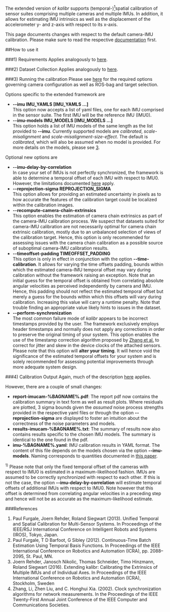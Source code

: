 The extended version of _kalibr_ supports (temporal-)[<sup>1</sup>](#temporal)spatial calibration of sensor suites comprising multiple cameras and multiple IMUs. In addition, it allows for estimating IMU intrinsics as well as the displacement of the accelerometer y- and z-axis with respect to its x-axis.

This page documents changes with respect to the default camera-IMU calibration. Please make sure to read the respective [documentation](Camera-IMU-calibration) first.

##How to use it

###1) Requirements
Applies analogously to [here](Camera-IMU-calibration#1-requirements).

###2) Dataset Collection
Applies analogously to [here](Camera-IMU-calibration#2-collect-images).

###3) Running the calibration
Please see [here](Camera-IMU-calibration#3-running-the-calibration) for the required options governing camera configuration as well as ROS-bag and target selection.

Options specific to the extended framework are
* **--imu IMU_YAMLS [IMU_YAMLS ...]**<br>
 This option now accepts a list of yaml files, one for each IMU comprised in the sensor suite. The first IMU will be the reference IMU (IMU0).
* **--imu-models IMU_MODELS [IMU_MODELS ...]**<br>
This option holds a list of IMU models of the same length as the list provided to **--imu**. Currently supported models are *calibrated*, *scale-misalignment* and *scale-misalignment-size-effect*. The default is *calibrated*, which will also be assumed when no model is provided. For more details on the models, please see [3](#joern1). 

Optional new options are
* **--imu-delay-by-correlation**<br>
In case your set of IMUs is not perfectly synchronized, the framework is able to determine a temporal offset of each IMU with respect to IMU0. However, the limitations documented [here](#temporal) apply.
* **--reprojection-sigma REPROJECTION_SIGMA**<br>
This option allows for providing an estimated uncertainty in pixels as to how accurate the features of the calibration target could be localized within the calibration images.
* **--recompute-camera-chain-extrinsics**<br>
This option enables the estimation of camera chain extrinsics as part of the camera-IMU calibration process. We suspect that datasets suited for camera-IMU calibration are not necessarily optimal for camera chain extrinsic calibration, mostly due to an unbalanced selection of views of the calibration target. Hence, this option is only recommended for assessing issues with the camera chain calibration as a possible source of suboptimal camera-IMU calibration results.
* **--timeoffset-padding TIMEOFFSET_PADDING**<br>
This option is only in effect in conjunction with the option **--time-calibration**. It allows for varying the time offsets padding, bounds within which the estimated camera-IMU temporal offset may vary during calibration without the framework raising an exception. Note that an initial guess for the temporal offset is obtained from correlating absolute angular velocities as perceived independently by camera and IMU. Hence, this padding should not reflect the estimated temporal offset but merely a guess for the bounds within which this offsets will vary during calibration. Increasing this value will carry a runtime penalty. Note that trouble finding an appropriate value likely hints to issues in the dataset.
* **--perform-synchronization**<br>
The most common failure mode of _kalibr_ appears to be incorrect timestamps provided by the user. The framework exclusively employs header timestamps and normally does not apply any corrections in order to preserve the original timing of your system. This option enables the use of the timestamp correction algorithm proposed by [Zhang et al.](#zhang) to correct for jitter and skew in the device clocks of the attached sensors. Please note that this option will **alter your timing**. It will hence void the significance of the estimated temporal offsets for your system and is solely recommended for assessing potential improvements through more adequate system design.

###4) Calibration Output
Again, much of the description [here](Camera-IMU-calibration#4-the-output) applies.

However, there are a couple of small changes:
* **report-imucam-%BAGNAME%.pdf**: The report pdf now contains the calibration summary in text form as well as result plots. Where residuals are plotted, 3 sigma bounds given the *assumed* noise process strengths provided in the respective yaml files or through the option **--reprojection-sigma** are displayed to foster an intuition about the correctness of the noise parameters and models.
* **results-imucam-%BAGNAME%.txt**: The summary of results now also contains results specific to the chosen IMU models. The summary is identical to the one found in the pdf.
* **imu-%BAGNAME%.yaml**: IMU calibration results in YAML format. The content of this file depends on the models chosen via the option **--imu-models**. Naming corresponds to quantities documented in [this paper](#joern1).  

<a name="temporal"></a><sup>1)</sup> Please note that only the fixed temporal offset of the cameras with respect to IMU0 is estimated in a maximum-likelihood fashion. IMUs are assumed to be correctly synchronized with respect to each other. If this is not the case, the option **--imu-delay-by-correlation** will estimate temporal offsets of additional IMUs with respect to IMU0. Note however that this offset is determined from correlating angular velocities in a preceding step and hence will not be as accurate as the maximum-likelihood estimate.

###References
1. <a name="paul1"></a>Paul Furgale, Joern Rehder, Roland Siegwart (2013). Unified Temporal and Spatial Calibration for Multi-Sensor Systems. In Proceedings of the IEEE/RSJ International Conference on Intelligent Robots and Systems (IROS), Tokyo, Japan.
1. <a name="paul2"></a>Paul Furgale, T D Barfoot, G Sibley (2012). Continuous-Time Batch Estimation Using Temporal Basis Functions. In Proceedings of the IEEE International Conference on Robotics and Automation (ICRA), pp. 2088–2095, St. Paul, MN.
1. <a name="joern1"></a>Joern Rehder, Janosch Nikolic, Thomas Schneider, Timo Hinzmann, Roland Siegwart (2016). Extending kalibr: Calibrating the Extrinsics of Multiple IMUs and of Individual Axes. In Proceedings of the IEEE International Conference on Robotics and Automation (ICRA), Stockholm, Sweden
1. <a name="zhang"></a>Zhang, Li, Zhen Liu, and C. Honghui Xia. (2002). Clock synchronization algorithms for network measurements. In the Proceedings of the IEEE Twenty-First Annual Joint Conference of the IEEE Computer and Communications Societies.